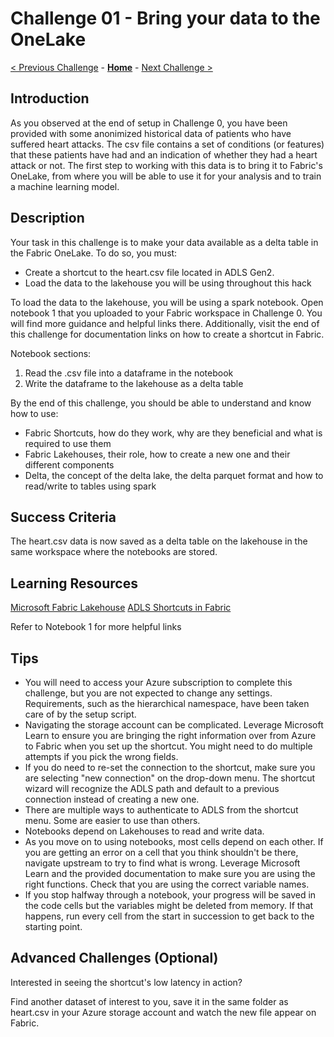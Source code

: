 # Challenge 01 - Bring your data to the OneLake

[< Previous Challenge](./Challenge-00.md) - **[Home](../README.md)** - [Next Challenge >](./Challenge-02.md)

## Introduction

As you observed at the end of setup in Challenge 0, you have been provided with some anonimized historical data of patients who have suffered heart attacks. The csv file contains a set of conditions (or features) that these patients have had and an indication of whether they had a heart attack or not. The first step to working with this data is to bring it to Fabric's OneLake, from where you will be able to use it for your analysis and to train a machine learning model.

## Description

Your task in this challenge is to make your data available as a delta table in the Fabric OneLake. To do so, you must:
- Create a shortcut to the heart.csv file located in ADLS Gen2. 
- Load the data to the lakehouse you will be using throughout this hack

To load the data to the lakehouse, you will be using a spark notebook. Open notebook 1 that you uploaded to your Fabric workspace in Challenge 0. You will find more guidance and helpful links there. Additionally, visit the end of this challenge for documentation links on how to create a shortcut in Fabric.

Notebook sections:
1. Read the .csv file into a dataframe in the notebook
2. Write the dataframe to the lakehouse as a delta table

By the end of this challenge, you should be able to understand and know how to use:
- Fabric Shortcuts, how do they work, why are they beneficial and what is required to use them
- Fabric Lakehouses, their role, how to create a new one and their different components
- Delta, the concept of the delta lake, the delta parquet format and how to read/write to tables using spark

## Success Criteria

The heart.csv data is now saved as a delta table on the lakehouse in the same workspace where the notebooks are stored.

## Learning Resources

[Microsoft Fabric Lakehouse](https://learn.microsoft.com/en-us/fabric/data-engineering/lakehouse-overview)
[ADLS Shortcuts in Fabric](https://learn.microsoft.com/en-us/fabric/onelake/onelake-shortcuts#adls-shortcuts)

Refer to Notebook 1 for more helpful links


## Tips

- You will need to access your Azure subscription to complete this challenge, but you are not expected to change any settings. Requirements, such as the hierarchical namespace, have been taken care of by the setup script.
- Navigating the storage account can be complicated. Leverage Microsoft Learn to ensure you are bringing the right information over from Azure to Fabric when you set up the shortcut. You might need to do multiple attempts if you pick the wrong fields.
- If you do need to re-set the connection to the shortcut, make sure you are selecting "new connection" on the drop-down menu. The shortcut wizard will recognize the ADLS path and default to a previous connection instead of creating a new one.
- There are multiple ways to authenticate to ADLS from the shortcut menu. Some are easier to use than others.
- Notebooks depend on Lakehouses to read and write data.
- As you move on to using notebooks, most cells depend on each other. If you are getting an error on a cell that you think shouldn't be there, navigate upstream to try to find what is wrong. Leverage Microsoft Learn and the provided documentation to make sure you are using the right functions. Check that you are using the correct variable names.
- If you stop halfway through a notebook, your progress will be saved in the code cells but the variables might be deleted from memory. If that happens, run every cell from the start in succession to get back to the starting point.

## Advanced Challenges (Optional)

Interested in seeing the shortcut's low latency in action?

Find another dataset of interest to you, save it in the same folder as heart.csv in your Azure storage account and watch the new file appear on Fabric.
